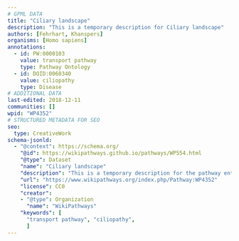 ```yaml
---
# GPML DATA
title: "Ciliary landscape"
description: "This is a temporary description for Ciliary landscape"
authors: [Fehrhart, Khanspers]
organisms: [Homo sapiens]
annotations:
  - id: PW:0000103
    value: transport pathway
    type: Pathway Ontology
  - id: DOID:0060340
    value: ciliopathy
    type: Disease
# ADDITIONAL DATA
last-edited: 2018-12-11
communities: []
wpid: "WP4352"
# STRUCTURED METADATA FOR SEO
seo:
  type: CreativeWork
schema-jsonld:
  - "@context": https://schema.org/
    "@id": https://wikipathways.github.io/pathways/WP554.html
    "@type": Dataset
    "name": "Ciliary landscape"
    "description": "This is a temporary description for the pathway entitled: Ciliary landscape"
    "url": "https://www.wikipathways.org/index.php/Pathway:WP4352"
    "license": CC0
    "creator":
    - "@type": Organization
      "name": "WikiPathways"
    "keywords": [
      "transport pathway", "ciliopathy",
      ]
---
```

